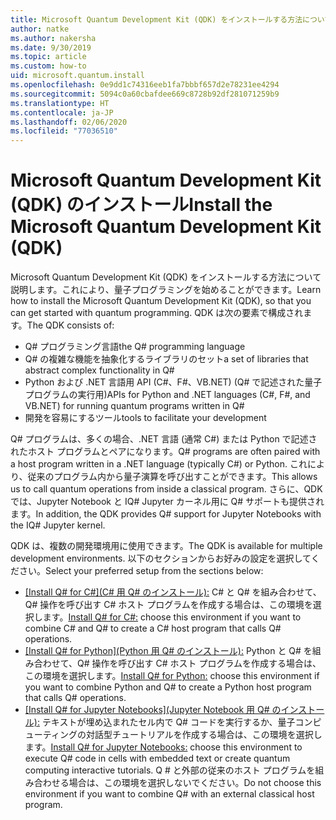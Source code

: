 ```yaml
---
title: Microsoft Quantum Development Kit (QDK) をインストールする方法について
author: natke
ms.author: nakersha
ms.date: 9/30/2019
ms.topic: article
ms.custom: how-to
uid: microsoft.quantum.install
ms.openlocfilehash: 0e9dd1c74316eeb1fa7bbbf657d2e78231ee4294
ms.sourcegitcommit: 5094c0a60cbafdee669c8728b92df281071259b9
ms.translationtype: HT
ms.contentlocale: ja-JP
ms.lasthandoff: 02/06/2020
ms.locfileid: "77036510"
---
```

# <a name="install-the-microsoft-quantum-development-kit-qdk"></a><span data-ttu-id="0d672-102">Microsoft Quantum Development Kit (QDK) のインストール</span><span class="sxs-lookup"><span data-stu-id="0d672-102">Install the Microsoft Quantum Development Kit (QDK)</span></span>

<span data-ttu-id="0d672-103">Microsoft Quantum Development Kit (QDK) をインストールする方法について説明します。これにより、量子プログラミングを始めることができます。</span><span class="sxs-lookup"><span data-stu-id="0d672-103">Learn how to install the Microsoft Quantum Development Kit (QDK), so that you can get started with quantum programming.</span></span> <span data-ttu-id="0d672-104">QDK は次の要素で構成されます。</span><span class="sxs-lookup"><span data-stu-id="0d672-104">The QDK consists of:</span></span>

- <span data-ttu-id="0d672-105">Q# プログラミング言語</span><span class="sxs-lookup"><span data-stu-id="0d672-105">the Q# programming language</span></span>
- <span data-ttu-id="0d672-106">Q# の複雑な機能を抽象化するライブラリのセット</span><span class="sxs-lookup"><span data-stu-id="0d672-106">a set of libraries that abstract complex functionality in Q#</span></span>
- <span data-ttu-id="0d672-107">Python および .NET 言語用 API (C#、F#、VB.NET) (Q# で記述された量子プログラムの実行用)</span><span class="sxs-lookup"><span data-stu-id="0d672-107">APIs for Python and .NET languages (C#, F#, and VB.NET) for running quantum programs written in Q#</span></span>
- <span data-ttu-id="0d672-108">開発を容易にするツール</span><span class="sxs-lookup"><span data-stu-id="0d672-108">tools to facilitate your development</span></span>

<span data-ttu-id="0d672-109">Q# プログラムは、多くの場合、.NET 言語 (通常 C#) または Python で記述されたホスト プログラムとペアになります。</span><span class="sxs-lookup"><span data-stu-id="0d672-109">Q# programs are often paired with a host program written in a .NET language (typically C#) or Python.</span></span> <span data-ttu-id="0d672-110">これにより、従来のプログラム内から量子演算を呼び出すことができます。</span><span class="sxs-lookup"><span data-stu-id="0d672-110">This allows us to call quantum operations from inside a classical program.</span></span>
<span data-ttu-id="0d672-111">さらに、QDK では、Jupyter Notebook と IQ# Jupyter カーネル用に Q# サポートも提供されます。</span><span class="sxs-lookup"><span data-stu-id="0d672-111">In addition, the QDK provides Q# support for Jupyter Notebooks with the IQ# Jupyter kernel.</span></span>

<span data-ttu-id="0d672-112">QDK は、複数の開発環境用に使用できます。</span><span class="sxs-lookup"><span data-stu-id="0d672-112">The QDK is available for multiple development environments.</span></span> <span data-ttu-id="0d672-113">以下のセクションからお好みの設定を選択してください。</span><span class="sxs-lookup"><span data-stu-id="0d672-113">Select your preferred setup from the sections below:</span></span>

- <span data-ttu-id="0d672-114">[[Install Q# for C#]\(C# 用 Q# のインストール\):](xref:microsoft.quantum.install.cs) C# と Q# を組み合わせて、Q# 操作を呼び出す C# ホスト プログラムを作成する場合は、この環境を選択します。</span><span class="sxs-lookup"><span data-stu-id="0d672-114">[Install Q# for C#:](xref:microsoft.quantum.install.cs) choose this environment if you want to combine C# and Q# to create a C# host program that calls Q# operations.</span></span>
- <span data-ttu-id="0d672-115">[[Install Q# for Python]\(Python 用 Q# のインストール\):](xref:microsoft.quantum.install.python) Python と Q# を組み合わせて、Q# 操作を呼び出す C# ホスト プログラムを作成する場合は、この環境を選択します。</span><span class="sxs-lookup"><span data-stu-id="0d672-115">[Install Q# for Python:](xref:microsoft.quantum.install.python) choose this environment if you want to combine Python and Q# to create a Python host program that calls Q# operations.</span></span>
- <span data-ttu-id="0d672-116">[[Install Q# for Jupyter Notebooks]\(Jupyter Notebook 用 Q# のインストール\):](xref:microsoft.quantum.install.jupyter) テキストが埋め込まれたセル内で Q# コードを実行するか、量子コンピューティングの対話型チュートリアルを作成する場合は、この環境を選択します。</span><span class="sxs-lookup"><span data-stu-id="0d672-116">[Install Q# for Jupyter Notebooks:](xref:microsoft.quantum.install.jupyter) choose this environment to execute Q# code in cells with embedded text or create quantum computing interactive tutorials.</span></span> <span data-ttu-id="0d672-117">Q # と外部の従来のホスト プログラムを組み合わせる場合は、この環境を選択しないでください。</span><span class="sxs-lookup"><span data-stu-id="0d672-117">Do not choose this environment if you want to combine Q# with an external classical host program.</span></span>
